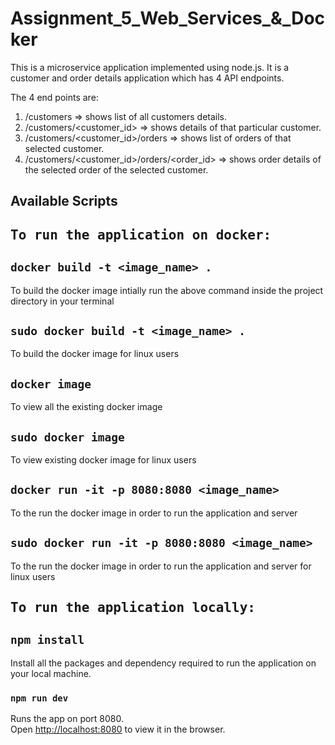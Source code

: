 # Assignment_5_Web_Services_&_Docker

This is a microservice application implemented using node.js. It is a customer and order details application which has 4 API endpoints. 

The 4 end points are:
1. /customers => shows list of all customers details.
2. /customers/<customer_id> => shows details of that particular customer.
3. /customers/<customer_id>/orders => shows list of orders of that selected customer.
4. /customers/<customer_id>/orders/<order_id> => shows order details of the selected order of the selected customer.

## Available Scripts

<kbd> 
  <h2> To run the application on docker: </h2>
</kbd>

## `docker build -t <image_name> .`

To build the docker image intially run the above command inside the project directory in your terminal

## `sudo docker build -t <image_name> .`

To build the docker image for linux users

## `docker image`

To view all the existing docker image

## `sudo docker image`

To view existing docker image for linux users

## `docker run -it -p 8080:8080 <image_name>`

To the run the docker image in order to run the application and server

## `sudo docker run -it -p 8080:8080 <image_name>`

To the run the docker image in order to run the application and server for linux users


  <kbd> 
  <h2> To run the application locally: </h2> 
</kbd>

## `npm install`

Install all the packages and dependency required to run the application on your local machine.

### `npm run dev`

Runs the app on port 8080.\
Open [http://localhost:8080](http://localhost:8080) to view it in the browser.

